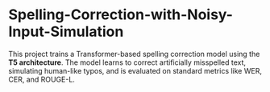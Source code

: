 # Spelling-Correction-with-Noisy-Input-Simulation
This project trains a Transformer-based spelling correction model using the **T5 architecture**. The model learns to correct artificially misspelled text, simulating human-like typos, and is evaluated on standard metrics like WER, CER, and ROUGE-L.
